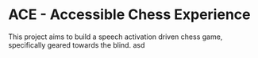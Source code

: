 # ACE - Accessible Chess Experience

This project aims to build a speech activation driven chess game, specifically geared towards the blind. 
asd 